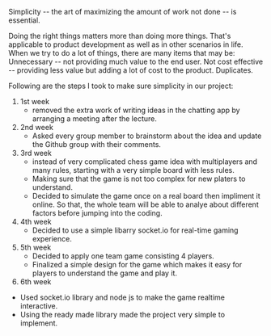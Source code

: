 
Simplicity -- the art of maximizing the amount of work not done -- is essential.

Doing the right things matters more than doing more things. That's applicable to product development as well as in other scenarios in life. When we try to do a lot of things, there are many items that may be:
Unnecessary -- not providing much value to the end user.
Not cost effective -- providing less value but adding a lot of cost to the product.
Duplicates.

Following are the steps I took to make sure simplicity in our project:
1. 1st week
   * removed the extra work of writing ideas in the chatting app by arranging a meeting after the lecture.
2. 2nd week 
   * Asked every group member to brainstorm about the idea and update the Github group with their comments.
3. 3rd week 
   * instead of very complicated chess game idea with multiplayers and many rules, starting with a very simple board with less rules.
   * Making sure that the game is not too complex for new platers to understand.
   * Decided to simulate the game once on a real board then impliment it online. So that, the whole team will be able to analye about different factors before jumping into the coding.
4. 4th week 
   * Decided to use a simple libarry socket.io for real-time gaming experience.
5. 5th week 
   * Decided to apply one team game consisting 4 players. 
   * Finalized a simple design for the game which makes it easy for players to understand the game and play it.
6. 6th week
  * Used socket.io library and node js to make the game realtime interactive. 
  * Using the ready made library made the project very simple to implement.
  

  
   
    
    
